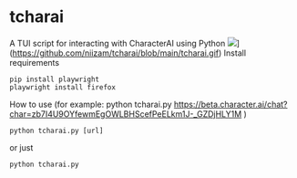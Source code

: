 # tcharai
A TUI script for interacting with CharacterAI using Python
![](https://github.com/niizam/tcharai/blob/main/tcharai.gif)](https://github.com/niizam/tcharai/blob/main/tcharai.gif)
Install requirements
```
pip install playwright
playwright install firefox
```


How to use (for example: python tcharai.py https://beta.character.ai/chat?char=zb7I4U9OYfewmEgOWLBHScefPeELkm1J-_GZDjHLY1M )
```
python tcharai.py [url] 
```
or just
```
python tcharai.py
```
